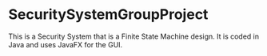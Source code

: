 # SecuritySystemGroupProject


This is a Security System that is a Finite State Machine design. It is coded in Java and uses JavaFX for the GUI.
